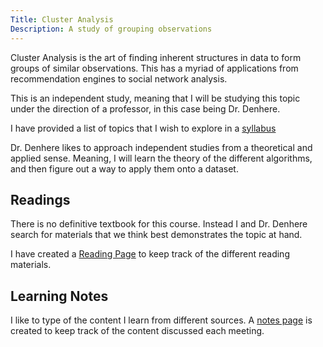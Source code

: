 ```yaml
---
Title: Cluster Analysis
Description: A study of grouping observations
---
```


Cluster Analysis is the art of finding inherent structures in data to form groups of similar observations. This has a myriad of applications from recommendation engines to social network analysis.

This is an independent study, meaning that I will be studying this topic under the direction of a professor, in this case being Dr. Denhere.

I have provided a list of topics that I wish to explore in a [syllabus](syllabus)

Dr. Denhere likes to approach independent studies from a theoretical and applied sense. Meaning, I will learn the theory of the different algorithms, and then figure out a way to apply them onto a dataset.

## Readings
There is no definitive textbook for this course. Instead I and Dr. Denhere search for materials that we think best demonstrates the topic at hand. 

I have created a [Reading Page](readings) to keep track of the different reading materials.


## Learning Notes
I like to type of the content I learn from different sources. A [notes page](notes) is created to keep track of the content discussed each meeting.
